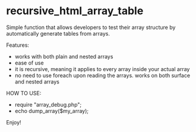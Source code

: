 # recursive_html_array_table
Simple function that allows developers to test their array structure by automatically generate tables from arrays.

Features:
 - works with both plain and nested arrays
 - ease of use
 - it is recursive, meaning it applies to every array inside your actual array
 - no need to use foreach upon reading the arrays. works on both surface and nested arrays
 
 HOW TO USE:

 - require "array_debug.php";
 -  echo dump_array($my_array);


Enjoy!

